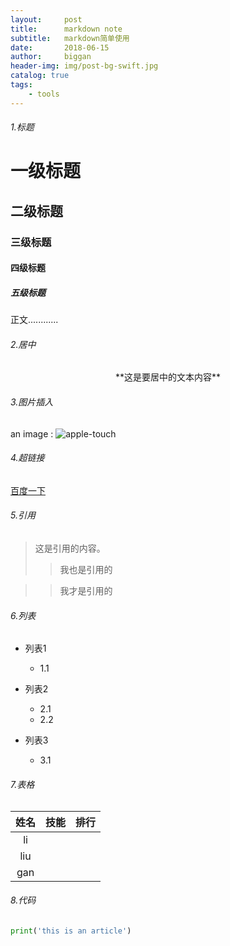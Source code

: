 ```yaml
---
layout:     post
title:      markdown note
subtitle:   markdown简单使用
date:       2018-06-15
author:     biggan
header-img: img/post-bg-swift.jpg
catalog: true
tags:
    - tools
---
```


###### 1.标题

# 一级标题

## 二级标题

### 三级标题

#### 四级标题

##### 五级标题

正文............
<br>

###### 2.居中

<center>**这是要居中的文本内容**</center>


###### 3.图片插入

an image : ![apple-touch](/img/apple-touch-icon.png)

###### 4.超链接

[百度一下](www.baidu.com)


###### 5.引用

> 这是引用的内容。
>
> > 我也是引用的

> >我才是引用的


###### 6.列表

- 列表1

  * 1.1

- 列表2

  * 2.1
  * 2.2

- 列表3

  * 3.1

###### 7.表格

| 姓名 | 技能 | 排行 |
| :--: | :--: | :--: |
|  li  |      |      |
| liu  |      |      |
| gan  |      |      |



###### 8.代码

```python
print('this is an article')
```



